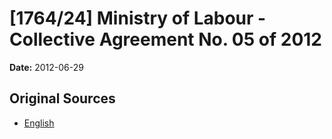# [1764/24] Ministry of Labour - Collective Agreement No. 05 of 2012

**Date:** 2012-06-29

## Original Sources

- [English](https://documents.gov.lk/view/extra-gazettes/2012/6/1764-24_E.pdf)
